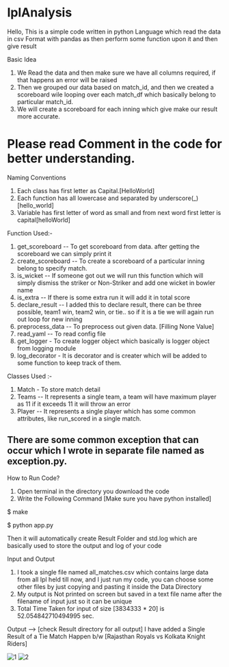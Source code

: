 # IplAnalysis
Hello, This is a simple code written in python Language which read the data in csv Format with pandas as then
perform some function upon it and then give result



Basic Idea
1. We Read the data and then make sure we have all columns required, if that happens an error will be raised
2. Then we grouped our data based on match_id, and then we created a scoreboard wile looping over each match_df which basically belong to particular match_id.
3. We will create a scoreboard for each inning which give make our result more accurate.

# Please read Comment in the code for better understanding.


Naming Conventions
1. Each class has first letter as Capital.[HelloWorld]
2. Each function has all lowercase and separated by underscore(_)[hello_world]
3. Variable has first letter of word as small and from next word first letter is capital[helloWorld]


Function Used:-
1. get_scoreboard -- To get scoreboard from data. after getting the scoreboard we can simply print it
2. create_scoreboard -- To create a scoreboard of a particular inning belong to specify match.
3. is_wicket -- If someone got out we will run this function which will simply dismiss the striker or Non-Striker and add one wicket in bowler name
4. is_extra -- If there is some extra run it will add it in total score
5. declare_result -- I added this to declare result, there can be three possible, team1 win, team2 win, or tie.. so if it is a tie we will again run out loop for new inning
6. preprocess_data -- To preprocess out given data. [Filling None Value]
7. read_yaml -- To read config file
8. get_logger  - To create logger object which basically is logger object from logging module
9. log_decorator - It is decorator and is creater which will be added to some function to keep track of them.


Classes Used :-
1. Match - To store match detail
2. Teams -- It represents a single team,  a team will have maximum player as 11 if it exceeds 11 it will throw an error
3. Player -- It represents a single player which has some common attributes, like run_scored in a single match.


##  There are some common exception that can occur which I wrote in separate file named as exception.py.

How to Run Code?
1. Open terminal in the directory you download the code
2. Write the Following Command [Make sure you have python installed]

$ make

$ python app.py


Then it will automatically create Result Folder and std.log which are basically used to store the output and log of your code

Input and Output
1. I took a single file named all_matches.csv which contains large data from all Ipl held till now, and I just run my code, you can choose some other files by just copying and pasting it inside the Data Directory
2. My output is Not printed on screen but saved in a text file name after the filename of input just so it can be unique
3. Total Time Taken for input of size [3834333 * 20] is  52.054842710494995 sec.

Output --> [check Result directory for all output]
I have added a Single Result of a Tie Match Happen b/w [Rajasthan Royals vs Kolkata Knight Riders]

![1](https://user-images.githubusercontent.com/63579929/134929296-38a990fd-0367-444a-abc1-75f3a577deb7.png)
![2](https://user-images.githubusercontent.com/63579929/134929332-15dc3ea4-93f3-493f-81ae-f8c8ac31bd3f.png)

